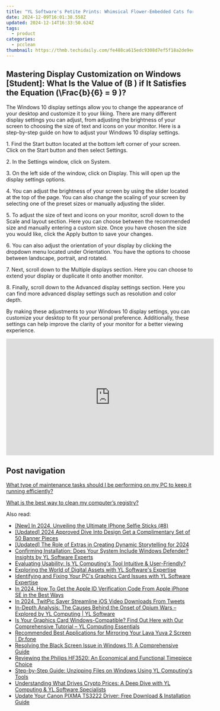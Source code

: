 ```yaml
---
title: "YL Software's Petite Prints: Whimsical Flower-Embedded Cats for Your Digital Canvas"
date: 2024-12-09T16:01:38.558Z
updated: 2024-12-14T16:33:50.624Z
tags:
  - product
categories:
  - pcclean
thumbnail: https://thmb.techidaily.com/fe488ca615edc9308d7ef5f18a2de9eeeab475c2bf30ee9f714175262d3f8617.jpeg
---
```


## Mastering Display Customization on Windows [Student]: What Is the Value of \(B \) if It Satisfies the Equation \(\Frac{b}{6} = 9 \)?

The Windows 10 display settings allow you to change the appearance of your desktop and customize it to your liking. There are many different display settings you can adjust, from adjusting the brightness of your screen to choosing the size of text and icons on your monitor. Here is a step-by-step guide on how to adjust your Windows 10 display settings. 

1\. Find the Start button located at the bottom left corner of your screen. Click on the Start button and then select Settings.

2\. In the Settings window, click on System.

3\. On the left side of the window, click on Display. This will open up the display settings options. 

4\. You can adjust the brightness of your screen by using the slider located at the top of the page. You can also change the scaling of your screen by selecting one of the preset sizes or manually adjusting the slider.

5\. To adjust the size of text and icons on your monitor, scroll down to the Scale and layout section. Here you can choose between the recommended size and manually entering a custom size. Once you have chosen the size you would like, click the Apply button to save your changes.

6\. You can also adjust the orientation of your display by clicking the dropdown menu located under Orientation. You have the options to choose between landscape, portrait, and rotated.

7\. Next, scroll down to the Multiple displays section. Here you can choose to extend your display or duplicate it onto another monitor.

8\. Finally, scroll down to the Advanced display settings section. Here you can find more advanced display settings such as resolution and color depth. 

By making these adjustments to your Windows 10 display settings, you can customize your desktop to fit your personal preference. Additionally, these settings can help improve the clarity of your monitor for a better viewing experience.

<!-- affiliate ads begin -->
<iframe width="560" height="315" src="https://www.youtube.com/embed/SgRVYjqB70s?si=My_2cDvJVdincQRu" title="YouTube video player" frameborder="0" allow="accelerometer; autoplay; clipboard-write; encrypted-media; gyroscope; picture-in-picture; web-share" referrerpolicy="strict-origin-when-cross-origin" allowfullscreen></iframe>
<!-- affiliate ads end -->

## Post navigation

[What type of maintenance tasks should I be performing on my PC to keep it running efficiently?](https://tools.techidaily.com/pcclean/products/)

[What is the best way to clean my computer’s registry?](https://tools.techidaily.com/pcclean/products/)

<ins class="adsbygoogle"
     style="display:block"
     data-ad-format="autorelaxed"
     data-ad-client="ca-pub-7571918770474297"
     data-ad-slot="1223367746"></ins>

<ins class="adsbygoogle"
     style="display:block"
     data-ad-client="ca-pub-7571918770474297"
     data-ad-slot="8358498916"
     data-ad-format="auto"
     data-full-width-responsive="true"></ins>

<span class="atpl-alsoreadstyle">Also read:</span>
<div><ul>
<li><a href="https://fox-cloud.techidaily.com/new-in-2024-unveiling-the-ultimate-iphone-selfie-sticks-8/"><u>[New] In 2024, Unveiling the Ultimate IPhone Selfie Sticks (#8)</u></a></li>
<li><a href="https://facebook-video-footage.techidaily.com/updated-2024-approved-dive-into-design-get-a-complimentary-set-of-50-banner-pieces/"><u>[Updated] 2024 Approved Dive Into Design Get a Complimentary Set of 50 Banner Pieces</u></a></li>
<li><a href="https://article-files.techidaily.com/updated-the-role-of-extras-in-creating-dynamic-storytelling-for-2024/"><u>[Updated] The Role of Extras in Creating Dynamic Storytelling for 2024</u></a></li>
<li><a href="https://win-exclusive.techidaily.com/confirming-installation-does-your-system-include-windows-defender-insights-by-yl-software-experts/"><u>Confirming Installation: Does Your System Include Windows Defender? Insights by YL Software Experts</u></a></li>
<li><a href="https://win-exclusive.techidaily.com/evaluating-usability-is-yl-computings-tool-intuitive-and-user-friendly/"><u>Evaluating Usability: Is YL Computing's Tool Intuitive & User-Friendly?</u></a></li>
<li><a href="https://win-exclusive.techidaily.com/exploring-the-world-of-digital-assets-with-yl-softwares-expertise/"><u>Exploring the World of Digital Assets with YL Software's Expertise</u></a></li>
<li><a href="https://win-exclusive.techidaily.com/identifying-and-fixing-your-pcs-graphics-card-issues-with-yl-software-expertise/"><u>Identifying and Fixing Your PC's Graphics Card Issues with YL Software Expertise</u></a></li>
<li><a href="https://apple-account.techidaily.com/in-2024-how-to-get-the-apple-id-verification-code-from-apple-iphone-se-in-the-best-ways-by-drfone-ios/"><u>In 2024, How To Get the Apple ID Verification Code From Apple iPhone SE in the Best Ways</u></a></li>
<li><a href="https://twitter-clips.techidaily.com/in-2024-twitpic-saver-streamline-ios-video-downloads-from-tweets/"><u>In 2024, TwitPic Saver Streamline iOS Video Downloads From Tweets</u></a></li>
<li><a href="https://win-exclusive.techidaily.com/in-depth-analysis-the-causes-behind-the-onset-of-opium-wars-explored-by-yl-computing-yl-software/"><u>In-Depth Analysis: The Causes Behind the Onset of Opium Wars – Explored by YL Computing | YL Software</u></a></li>
<li><a href="https://win-exclusive.techidaily.com/is-your-graphics-card-windows-compatible-find-out-here-with-our-comprehensive-tutorial-yl-computing-essentials/"><u>Is Your Graphics Card Windows-Compatible? Find Out Here with Our Comprehensive Tutorial – YL Computing Essentials</u></a></li>
<li><a href="https://screen-mirror.techidaily.com/recommended-best-applications-for-mirroring-your-lava-yuva-2-screen-drfone-by-drfone-android/"><u>Recommended Best Applications for Mirroring Your Lava Yuva 2 Screen | Dr.fone</u></a></li>
<li><a href="https://discover-community.techidaily.com/resolving-the-black-screen-issue-in-windows-11-a-comprehensive-guide/"><u>Resolving the Black Screen Issue in Windows 11: A Comprehensive Guide</u></a></li>
<li><a href="https://buynow-info.techidaily.com/reviewing-the-philips-hf3520-an-economical-and-functional-timepiece-choice/"><u>Reviewing the Philips HF3520: An Economical and Functional Timepiece Choice</u></a></li>
<li><a href="https://win-exclusive.techidaily.com/step-by-step-guide-unzipping-files-on-windows-using-yl-computings-tools/"><u>Step-by-Step Guide: Unzipping Files on Windows Using YL Computing's Tools</u></a></li>
<li><a href="https://win-exclusive.techidaily.com/understanding-what-drives-crypto-prices-a-deep-dive-with-yl-computing-and-yl-software-specialists/"><u>Understanding What Drives Crypto Prices: A Deep Dive with YL Computing & YL Software Specialists</u></a></li>
<li><a href="https://hardware-help.techidaily.com/update-your-canon-pixma-ts3222-driver-free-download-and-installation-guide/"><u>Update Your Canon PIXMA TS3222 Driver: Free Download & Installation Guide</u></a></li>
</ul></div>

